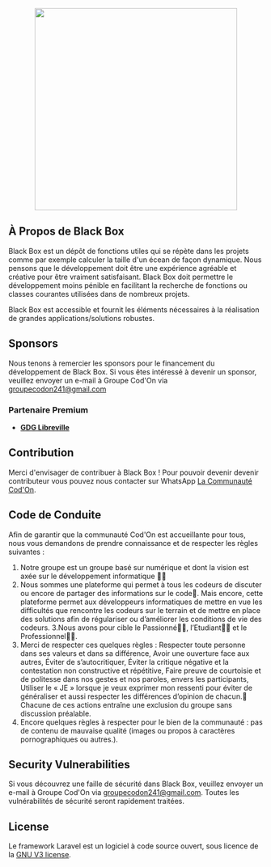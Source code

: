 <p align="center"><a href="https://cod-on.tech" target="_blank"><img src="https://cod-on.tech/wp-content/uploads/2021/02/CONON_v01-01.png" width="400"></a></p>


## À Propos de Black Box

Black Box est un dépôt de fonctions utiles qui se répète dans les projets comme par exemple calculer la taille d'un écean de façon dynamique. Nous pensons que le développement doit être une expérience agréable et créative pour être vraiment satisfaisant. Black Box doit permettre  le développement moins pénible en facilitant la recherche de fonctions ou classes courantes utilisées dans de nombreux projets.

Black Box est accessible et fournit les éléments nécessaires à la réalisation de grandes applications/solutions robustes.


## Sponsors

Nous tenons à remercier les sponsors pour le financement du développement de Black Box. Si vous êtes intéressé à devenir un sponsor, veuillez envoyer un e-mail à Groupe Cod'On via [groupecodon241@gmail.com](mailto:groupecodon241@gmail.com)

### Partenaire Premium

- **[GDG Libreville](https://gdg.community.dev/gdg-libreville/)**

## Contribution

Merci d'envisager de contribuer à Black Box ! Pour pouvoir devenir devenir contributeur vous pouvez nous contacter sur WhatsApp [La Communauté Cod'On](https://chat.whatsapp.com/ECcjOaTowEg9kXoUMTFBAC).

## Code de Conduite

Afin de garantir que la communauté Cod'On est accueillante pour tous, nous vous demandons de prendre connaissance et de respecter les règles suivantes : 
1. Notre groupe est un groupe basé sur numérique et dont la vision est axée sur le développement informatique 👨‍⚖
2. Nous sommes une plateforme qui permet à tous les codeurs de discuter ou encore de partager des informations sur le code🤝. Mais encore, cette plateforme permet aux développeurs informatiques de mettre en vue les difficultés que rencontre les codeurs sur le terrain et de mettre en place des solutions afin de régulariser ou d’améliorer les conditions de vie des codeurs.
3.Nous avons pour cible le Passionné🧑🏼, l’Etudiant👨🏼 et le Professionnel🧔🏼.
4. Merci de respecter ces quelques règles : Respecter toute personne dans ses valeurs et dans sa différence, Avoir une ouverture face aux autres, Éviter de s’autocritiquer, Éviter la critique négative et la contestation non constructive et répétitive, Faire preuve de courtoisie et de politesse dans nos gestes et nos paroles, envers les participants, Utiliser le « JE » lorsque je veux exprimer mon ressenti pour éviter de généraliser et aussi respecter les différences d’opinion de chacun.🙈 Chacune de ces actions entraîne une exclusion du groupe sans discussion préalable.
5. Encore quelques règles à respecter pour le bien de la communauté : pas de contenu de mauvaise qualité (images ou propos  à caractères pornographiques ou autres.).

## Security Vulnerabilities

Si vous découvrez une faille de sécurité dans Black Box, veuillez envoyer un e-mail à Groupe Cod'On via [groupecodon241@gmail.com](mailto:groupecodon241@gmail.com). Toutes les vulnérabilités de sécurité seront rapidement traitées.

## License

Le framework Laravel est un logiciel à code source ouvert, sous licence de la [GNU V3 license](https://www.gnu.org/licenses/licenses.fr.html).
